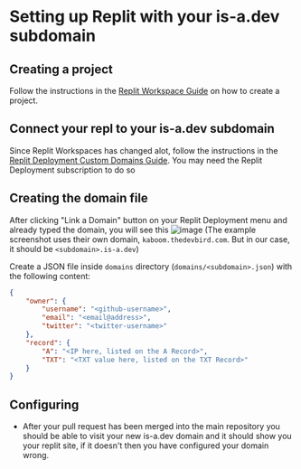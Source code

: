 # Setting up Replit with your is-a.dev subdomain

## Creating a project
Follow the instructions in the [Replit Workspace Guide](https://docs.replit.com/programming-ide/introduction-to-the-workspace#how-to-create-a-repl) on how to create a project.

<!-- You need replit core, since they have a limit to 3 workspaces on free account, and deployment needs to be purchased also -->
## Connect your repl to your is-a.dev subdomain
Since Replit Workspaces has changed alot, follow the instructions in the [Replit Deployment Custom Domains Guide](https://docs.replit.com/cloud-services/deployments/custom-domains). You may need the Replit Deployment subscription to do so

## Creating the domain file
After clicking "Link a Domain" button on your Replit Deployment menu and already typed the domain, you will see this
![image](https://github.com/user-attachments/assets/32abb589-5fad-4383-8554-eebe005052e9)
(The example screenshot uses their own domain, `kaboom.thedevbird.com`. But in our case, it should be `<subdomain>.is-a.dev`)

Create a JSON file inside `domains` directory (`domains/<subdomain>.json`) with the following content:

<!-- They are now using TXT for verification, not just `replit-user=cupglassdev`. When deleted, you cant use it in replit -->
```json 
{
    "owner": {
        "username": "<github-username>",
        "email": "<email@address>",
        "twitter": "<twitter-username>"
    },
    "record": {
        "A": "<IP here, listed on the A Record>",
        "TXT": "<TXT value here, listed on the TXT Record>"
    }
} 
```

## Configuring
- After your pull request has been merged into the main repository you should be able to visit your new is-a.dev domain and it should show you your replit site,
if it doesn't then you have configured your domain wrong.
